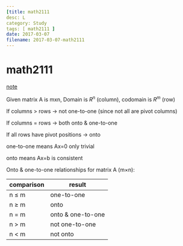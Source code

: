 ```yaml
---
[title: math2111
desc: L
category: Study
tags: [ math2111 ]
date: 2017-03-07
filename: 2017-03-07-math2111
---
```


# math2111

[note](http://ihome.ust.hk/~mahxliu/files/Worksheets/tut04.pdf)

Given matrix A is mxn, Domain is $R^n$ (column), codomain is $R^m$ (row)

If columns $\gt$ rows $\to$ not one-to-one (since not all are pivot columns)

If columns = rows $\to$ both onto & one-to-one

If all rows have pivot positions $\to$ onto

one-to-one means Ax=0 only trivial

onto means Ax=b is consistent

Onto & one-to-one relationships for matrix A (m$\times$n):

| comparison | result            |
| ---------- | ----------------- |
| n $\le$ m  | one-to-one        |
| n $\ge$ m  | onto              |
| n = m      | onto & one-to-one |
| n > m      | not one-to-one    |
| n < m      | not onto          |




